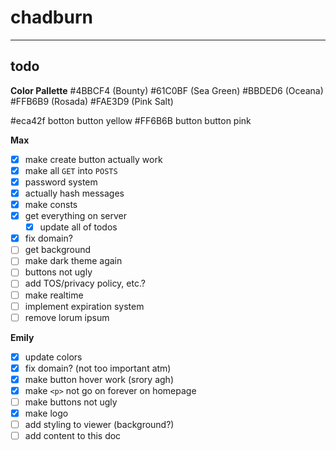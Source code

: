 # chadburn




---

## todo

**Color Pallette**
#4BBCF4 (Bounty)
#61C0BF (Sea Green)
#BBDED6 (Oceana)
#FFB6B9 (Rosada)
#FAE3D9 (Pink Salt)

#eca42f botton button yellow
#FF6B6B button button pink


**Max**
- [x] make create button actually work
- [x] make all `GET` into `POSTS`
- [x] password system
- [x] actually hash messages
- [x] make consts
- [x] get everything on server
    - [x] update all of todos
- [x] fix domain?
- [ ] get background
- [ ] make dark theme again
- [ ] buttons not ugly
- [ ] add TOS/privacy policy, etc.?
- [ ] make realtime
- [ ] implement expiration system
- [ ] remove lorum ipsum

**Emily**
- [x] update colors
- [x] fix domain? (not too important atm)
- [x] make button hover work (srory agh)
- [x] make `<p>`  not go on forever on homepage
- [ ] make buttons not ugly
- [x] make logo
- [ ] add styling to viewer (background?)
- [ ] add content to this doc
